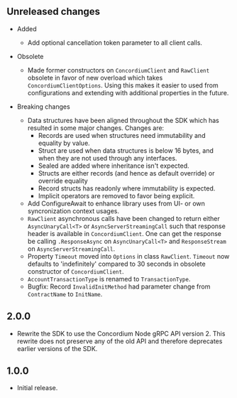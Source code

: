 ## Unreleased changes
- Added
  - Add optional cancellation token parameter to all client calls.

- Obsolete
  - Made former constructors on `ConcordiumClient` and `RawClient` obsolete in favor of new overload which takes `ConcordiumClientOptions`. Using this makes it easier to used from configurations and extending with additional properties in the future.
- Breaking changes
  - Data structures have been aligned throughout the SDK which has resulted in some major changes. Changes are:
    - Records are used when structures need immutability and equality by value.
    - Struct are used when data structures is below 16 bytes, and when they are not used  through any interfaces.
    - Sealed are added where inheritance isn't expected.
    - Structs are either records (and hence as default override) or override equality
    - Record structs has readonly where immutability is expected.
    - Implicit operators are removed to favor being explicit.
  - Add ConfigureAwait to enhance library uses from UI- or own syncronization context   usages.
  - `RawClient` asynchronous calls have been changed to return either `AsyncUnaryCall<T>`   or `AsyncServerStreamingCall` such that response header is available in   `ConcordiumClient`. 
    One can get the response be calling `.ResponseAsync` on `AsyncUnaryCall<T>` and   `ResponseStream` on `AsyncServerStreamingCall`.
  - Property `Timeout` moved into `Options` in class `RawClient`. `Timeout` now defaults to 'indefinitely' compared to 30 seconds in obsolete constructor of `ConcordiumClient`.
  - `AccountTransactionType` is renamed to `TransactionType`.
  - Bugfix: Record `InvalidInitMethod` had parameter change from `ContractName` to `InitName`.


## 2.0.0
- Rewrite the SDK to use the Concordium Node gRPC API version 2. This
  rewrite does not preserve any of the old API and therefore deprecates
  earlier versions of the SDK.

## 1.0.0
- Initial release.